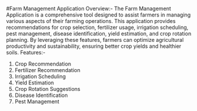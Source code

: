 #Farm Management Application
Overview:-
The Farm Management Application is a comprehensive tool designed to assist farmers in managing various aspects of their farming operations. This application provides recommendations for crop selection, fertilizer usage, irrigation scheduling, pest management, disease identification, yield estimation, and crop rotation planning. By leveraging these features, farmers can optimize agricultural productivity and sustainability, ensuring better crop yields and healthier soils.
Features:-
1. Crop Recommendation
2. Fertilizer Recommendation
3. Irrigation Scheduling
4. Yield Estimation
5. Crop Rotation Suggestions
6. Disease Identification
7. Pest Management

